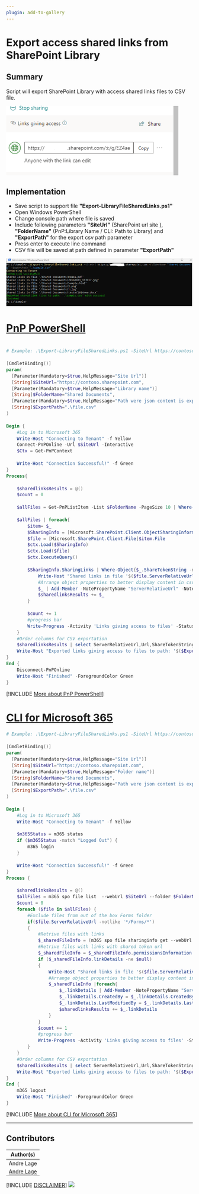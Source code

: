 ```yaml
---
plugin: add-to-gallery
---
```


# Export access shared links from SharePoint Library 

## Summary

Script will export SharePoint Library with access shared links files to CSV file.

![Example Screenshot](assets/preview.png)

## Implementation

- Save script to support file **"Export-LibraryFileSharedLinks.ps1"**
- Open Windows PowerShell
- Change console path where file is saved
- Include following parameters **"SiteUrl"** (SharePoint url site ), **"FolderName"** (PnP:Library Name / CLI: Path to Library) and **"ExportPath"** for the export csv path parameter 
- Press enter to execute line command
- CSV file will be saved at path defined in parameter **"ExportPath"**

![Example Screenshot](assets/example.png)

# [PnP PowerShell](#tab/pnpps)
```powershell

# Example: .\Export-LibraryFileSharedLinks.ps1 -SiteUrl https://contoso.sharepoint.com -FolderName "Shared Documents" -ExportPath ".\file.csv"

[CmdletBinding()]
param(
  [Parameter(Mandatory=$true,HelpMessage="Site Url")]
  [String]$SiteUrl="https://contoso.sharepoint.com",
  [Parameter(Mandatory=$true,HelpMessage="Library name")]
  [String]$FolderName="Shared Documents",
  [Parameter(Mandatory=$true,HelpMessage="Path were json content is exported")]
  [String]$ExportPath=".\file.csv"
)

Begin {
    #Log in to Microsoft 365
    Write-Host "Connecting to Tenant" -f Yellow
    Connect-PnPOnline -Url $SiteUrl -Interactive
    $Ctx = Get-PnPContext
    
    Write-Host "Connection Successful!" -f Green
}
Process{
    
    $sharedlinksResults = @()
    $count = 0

    $allFiles = Get-PnPListItem -List $FolderName -PageSize 10 | Where-Object{$_.FileSystemObjectType -ne "Folder"}
 
    $allFiles | foreach{
        $item= $_
        $SharingInfo = [Microsoft.SharePoint.Client.ObjectSharingInformation]::GetObjectSharingInformation($Ctx, $item, $false, $false, $false, $true, $true, $true, $true)
        $file = [Microsoft.SharePoint.Client.File]$item.File
        $ctx.Load($SharingInfo)
        $ctx.Load($file)
        $ctx.ExecuteQuery()
        
        $SharingInfo.SharingLinks | Where-Object{$_.ShareTokenString -ne $null} | foreach {
            Write-Host "Shared links in file '$($file.ServerRelativeUrl)'" 
            #Arrange object properties to better display content in csv
            $_ | Add-Member -NotePropertyName "ServerRelativeUrl" -NotePropertyValue $file.ServerRelativeUrl
            $sharedlinksResults += $_
        }
        
        $count += 1 
        #progress bar
        Write-Progress -Activity 'Links giving access to files' -Status "Searching for links giving access to files in Library '$($FolderName)'... ($($count)/$($allFiles.Count))" -PercentComplete (($count / $allFiles.Count) * 100)     
    }
    #Order columns for CSV exportation
    $sharedlinksResults | select ServerRelativeUrl,Url,ShareTokenString,AllowsAnonymousAccess,ApplicationId,BlocksDownload,Created,CreatedBy,Description,Embeddable,Expiration,HasExternalGuestInvitees,Invitations,IsActive,IsAddressBarLink,IsCreateOnlyLink,IsDefault,IsEditLink,IsFormsLink,IsManageListLink,IsReviewLink,IsUnhealthy,LastModified,LastModifiedBy,LimitUseToApplication,LinkKind,PasswordLastModified,PasswordLastModifiedBy,RedeemedUsers,RequiresPassword,RestrictedShareMembership,Scope,ShareId,SharingLinkStatus,TrackLinkUsers | ConvertTo-Csv -NoTypeInformation | Out-File $ExportPath
    Write-Host "Exported links giving access to files to path: '$($ExportPath)' with success!" -f Green
}
End {
    Disconnect-PnPOnline
    Write-Host "Finished" -ForegroundColor Green
}

```
[!INCLUDE [More about PnP PowerShell](../../docfx/includes/MORE-PNPPS.md)]

# [CLI for Microsoft 365](#tab/cli-m365-ps)
```powershell
# Example: .\Export-LibraryFileSharedLinks.ps1 -SiteUrl https://contoso.sharepoint.com -FolderName "Shared Documents" -ExportPath ".\file.csv"

[CmdletBinding()]
param(
  [Parameter(Mandatory=$true,HelpMessage="Site Url")]
  [String]$SiteUrl="https://contoso.sharepoint.com",
  [Parameter(Mandatory=$true,HelpMessage="Folder name")]
  [String]$FolderName="Shared Documents",
  [Parameter(Mandatory=$true,HelpMessage="Path were json content is exported")]
  [String]$ExportPath=".\file.csv"
)

Begin {
    #Log in to Microsoft 365
    Write-Host "Connecting to Tenant" -f Yellow

    $m365Status = m365 status
    if ($m365Status -match "Logged Out") {
        m365 login
    }

    Write-Host "Connection Successful!" -f Green
}
Process {

    $sharedlinksResults = @()
    $allFiles = m365 spo file list  --webUrl $SiteUrl --folder $FolderName --recursive -o json  | ConvertFrom-Json
    $count = 0
    foreach ($file in $allFiles) {
        #Exclude files from out of the box Forms folder
        if($file.ServerRelativeUrl -notlike '*/Forms/*')
        {
            #Retrive files with links    
            $_sharedFileInfo = (m365 spo file sharinginfo get --webUrl $SiteUrl --fileUrl $file.ServerRelativeUrl | ConvertFrom-Json) | Where-Object {($_.permissionsInformation.links).length -gt 0}
            #Retrive files with links with shared token url
            $_sharedFileInfo = $_sharedFileInfo.permissionsInformation.links |  Where-Object {$_.linkDetails.ShareTokenString -ne $null}
            if ($_sharedFileInfo.linkDetails -ne $null)
            {
                Write-Host "Shared links in file '$($file.ServerRelativeUrl)'" 
                #Arrange object properties to better display content in csv
                $_sharedFileInfo |foreach{
                    $_.linkDetails | Add-Member -NotePropertyName "ServerRelativeUrl" -NotePropertyValue $file.ServerRelativeUrl
                    $_.linkDetails.CreatedBy = $_.linkDetails.CreatedBy.userPrincipalName
                    $_.linkDetails.LastModifiedBy = $_.linkDetails.LastModifiedBy.userPrincipalName
                    $sharedlinksResults += $_.linkDetails
                }
            }
            $count += 1 
            #progress bar
            Write-Progress -Activity 'Links giving access to files' -Status "Searching for links giving access to files in Library '$($FolderName)'... ($($count)/$($allFiles.Count))" -PercentComplete (($count / $allFiles.Count) * 100)
        }
    }
    #Order columns for CSV exportation
    $sharedlinksResults | select ServerRelativeUrl,Url,ShareTokenString,AllowsAnonymousAccess,ApplicationId,BlocksDownload,Created,CreatedBy,Description,Embeddable,Expiration,HasExternalGuestInvitees,Invitations,IsActive,IsAddressBarLink,IsCreateOnlyLink,IsDefault,IsEditLink,IsFormsLink,IsManageListLink,IsReviewLink,IsUnhealthy,LastModified,LastModifiedBy,LimitUseToApplication,LinkKind,PasswordLastModified,PasswordLastModifiedBy,RedeemedUsers,RequiresPassword,RestrictedShareMembership,Scope,ShareId,SharingLinkStatus,TrackLinkUsers | ConvertTo-Csv -NoTypeInformation | Out-File $ExportPath
    Write-Host "Exported links giving access to files to path: '$($ExportPath)' with success!" -f Green
}
End {
    m365 logout
    Write-Host "Finished" -ForegroundColor Green
}

```
[!INCLUDE [More about CLI for Microsoft 365](../../docfx/includes/MORE-CLIM365.md)]
***

## Contributors

| Author(s) |
|-----------|
| Andre Lage |
| [Andre Lage](https://github.com/aaclage) |

[!INCLUDE [DISCLAIMER](../../docfx/includes/DISCLAIMER.md)]
<img src="https://pnptelemetry.azurewebsites.net/script-samples/scripts/spo-export-file-shared-links" aria-hidden="true" />
